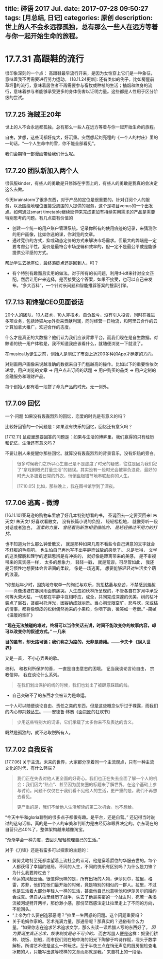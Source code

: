 title: 碎语 2017 Jul.
date: 2017-07-28 09:50:27
tags: [月总结, 日记]
categories: 原创
description: 世上的人不会永远都孤独，总有那么一些人在远方等着与你一起开始生命的旅程。 
---


# 17.7.31 高跟鞋的流行

很印象深刻的一个点： 高跟鞋最早流行开来，是因为女性穿上它们是一种象征，意味着我不再需要进行劳力运动。
[18.11.24更新]: 还有类似的例子，比如房屋前草坪的流行，意味着居住者不再需要参与畜牧或种植的生活；抽烟和纹身的流行，意味着参与者能够承受更多的身体伤害以证明力量。这些都是人性用于区分阶级的尝试。


## 17.7.25 海贼王20年

世上的人不会永远都孤独，总有那么一些人在远方等着与你一起开始生命的旅程。 

自由，梦想，这些词都好庞大，好沉重。突然想起刘亮程的《一个人的村庄》里的一句话，“一个人生命中的雪，你不能全部看见”。

我们会期待一部漫画带给我们什么呢。


## 17.7.20 团队新加入两个人

很佩服kinder，有些人的勇敢是只修饰在字面上的，有些人的勇敢是我真的会决定这么去做。

今天brainstorm了很多东西，对于产品的定位是很重要的。针对订阅个人的服务，以及围绕地理位置接受周围的人提供的服务，这个是项目venus的一个出发点。如何通过smart timetable继续延伸来完成更加有持续实用需求的产品是需要特别思考的问题。有几点蛮有价值的

- 创建一个统一的用户账户管理系统。记录你所有的使用痕迹的记录，来猜测你的用户画像，比如你选的课，你浏览的文章。
- 通过竞价的方式，抑或动态定价的方式来解决市场需求。但最大的弊端是一定要考虑公平性，竞价是最符合市场逻辑和效率的，但一定不是最公平或是能够提供公平感的方式。

帮助学生去抢座位，最终落脚点还是回到人，吗？

- 有个特别有趣而且实用的做法。对于所有的长问题，利用tf-idf来针对全文匹配。然后让用户来选择，是否接受这个答案，如果不接受，也可以自己来发布。“多大百科”，一个针对长问题和智能推荐答案的搜索引擎。


## 17.7.13 和馋猫CEO见面谈话

20个人的团队，10人技术，10人非技术，自负盈亏，没有引入投资，同时在推进多项业务，包括馋猫App外卖来贡献利润，同时经营一日物流，和阿里云合作的云计算加拿大推广。欢迎合作的态度。

什么才是真正的大数据？他们认为我们应该背靠平台，而我们现在是自生数据。对鲸语的统一用户体验是，我不知道我应该看什么，就随便浏览一下就没了。

在musical.ly诞生之前，创始人是测试了市面上近200多种的App才确定的方向。

对刻画用户画像来说越准确的数据来自于门槛越高的操作。比如以下的重要性依次递增，用户浏览的文章 -> 用户点击订阅的话题 -> 用户购买的品类 -> 用户定制的金融服务和理财产品。

每个创始人都有着一段拼了命为产品的时光。无一例外。


## 17.7.09 回忆

一个·问题 如果没有轰轰烈烈的回忆，恋爱的时光是有意义的吗？

比较好回答的一个问题是：如果没有快乐的回忆，回忆还有意义吗？

[17.12.11] 鼠疫里想要回答的问题是：如果与生活的博弈里，我们赢得的只有经历和记忆，生活还有意义吗？

不要让别人来提醒你那些回忆。就算没有轰轰烈烈的背景音乐，没有炽热的旁白。

> 很多时候我们之所以心生自己是不是虚度了时光的疑惑，往往是因为我们犯了“拿戏剧眼光打量生活”的错误。其实没有一段时光会被辜负浪费，最好的时光大多披着日常的外衣，悄悄盘根错节地串联起你的人生。
>  
> [17.10.05] 比如，那些晚上，我在图书馆学到了深夜。


## 17.7.06 逃离 - 微博

[16.11.10]亚马逊的购物车里放了好几本特别想看的书， 圣诞回去一定要买回来!  朱天文! 朱天文! 好喜欢看散文， 没有长篇小说的负担， 轻轻松松地， 就像旁听一段对话或者独白。 _温柔的力量， 曾经看到新世相里描绘的， 是轻轻拂过不用力的打扰。_

也不知道为什么那么钟爱散文， 就是那种如果几周不看些令自己满意的文字就会不舒服的毛病吧， 也生怕自己再也写不出平静而诚挚的感觉了。 总是觉得， 文学的这类朦胧和理学的逻辑思辨是有冲突的， 就好像是距离带来的美感， 是不审视带来的真实感一样， 太多的想象力， 轻轻一戳， 就是荒谬。可尽管如此， 我还是习惯性地想要体会言语间的柔软， 像是一场逃离， 想要能够轻轻对生活卖个萌的浪漫。

“你想起年少时，固执地夺取单一的绚烂与欢乐，抗拒枯萎与悲苦，不禁感到羞赧——真像浅塘在暴风雨面前痛哭。人生应如秋林所呈现的，不管各自在岁月中承受何等大荣大枯，一切都在平静中互相呼应，成全，共同完成深邃的优美。树的枯叶装点了磐石，苔痕衬托浮光，因容纳成就丽景。当心胸无限空旷，悲与欢，荣或枯的情事，都将像顽皮的松树偶然抛来的小果粒，你咽下后，微笑如一老僧。”  -简媜《温暖的空旷》

**“现在无法触碰的难过，终将可以当作笑话去讲，时间不能改变你的故事内容，却可以改变你的叙述方式。” —几米 ​​​​**

**目的虽有，却无路可循；我们称之为路的，无非是踌躇。——卡夫卡 《误入世界》** ​

又是一首， 不小心弄丢的歌。 

权利， 和权利所保护的善， 一直是自由意志的困境。 记当我谈论言论自由， 宗教信仰， 我在谈论什么系列。

> 在我们划出保护的线的时候，我们也划出了被肆意踩踏的线。

- 自己突破不了的东西才会被认为是命运。

一个人可以随便谈论自由、责任之类的东西，但是这些概念似乎过于裸露，而我们的内心却荆棘丛生。——安德鲁·林赛《面包匠的狂欢节》 ​​​​
> 少用这些特别大的词语，它们承载了太多你来不及表达的含义。

既然是孤独的，就不必取悦所有人。 ​​​​


## 17.7.02 自我反省

[17.7.06] 关于主流。未来的世界，大家都分享着同一个主流观点，只有一种主流文化的时代，有什么弊端？

> 我们正在失去对他人更全面的好奇心。我们也正在失去全面了解一个人的机会：我们因为“热点”、甚至因为朋友圈的标题来了解世界，在这个基础上参与讨论。问题不仅仅在于我们看不见他人的生活，更严重的是，我们不再想去看见。 
> 
> 更严重的是，我们不给他人生活解读的第二次机会。也不想给。

“今天中午和gloria聊到的很多点子都很有趣。是平台，还是自营。” 还记得当时说过的这句话嘛，真的是一个人的审美和判断力是由经历和眼界决定的。京东现在的自营只占40%了，整体架构越来越像淘宝。

“渐渐学会一种力度，去回头轻轻梳理自己的生活。” 

对于《刀锋》还是有蛮多可以探索的主题的：

- 舅舅艾略特至死都崇望着上流社会的认可，他是穿着爵位的华服去世的。每个人都获得了幸福的结局，不同的人生，不同的快乐有区别吗？为什么是刀锋？为什么我要跨过去？
- 命运的风起云涌。很值得玩味的是，所有出场的人物，伊莎贝尔，拉里，格雷，苏菲，他们在他们最开始的时候，竟是特别的相似的一群人。拉里，不过也是生活着大部分年轻人一样的生活，甚至他自己也意味他和伊莎贝尔的婚约会成真。但自从拉里经历了战争，失去了他最亲密的一个战友时，宛若一条溪流被河堤劈开两半，那份渺小感，那份茫然感注定让拉里走上了不同的方向，不能回头。
- “上帝为什么要创造邪恶呢？”拉里一生困惑的问题。这个问题重要吗？
- 关于毛姆作家的。艺术充满力量，那通俗呢？那真实的？通俗有什么力量。“如果你志在追求艺术追求文学，那么去读一读希腊人写的东西好了。 _因为要诞生真正艺术，奴隶制度是必不可少的。_ 而古希腊人便是这样：奴隶们耕种、烧饭、划船，而市民们则在地中海的阳光下陶醉于吟诗作赋，埋头于数学解析。所谓艺术便是这么一种玩艺。至于半夜三点在悄无声息的厨房里检查电冰箱的人，只能写出这等模样的文章而那就是我。” 来自村上的一段话。